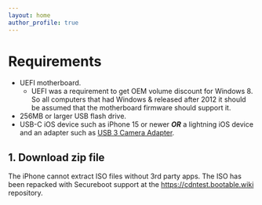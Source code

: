 ```yaml
---
layout: home
author_profile: true
---
```

# Requirements
- UEFI motherboard.
    - UEFI was a requirement to get OEM volume discount for Windows 8. So all computers that had Windows & released after 2012 it should be assumed that the motherboard firmware should support it.
- 256MB or larger USB flash drive.
- USB-C iOS device such as iPhone 15 or newer ***OR*** a lightning iOS device and an adapter such as [USB 3 Camera Adapter](https://www.apple.com/shop/product/MK0W2AM/A/lightning-to-usb-3-camera-adapter).

## 1. Download zip file
The iPhone cannot extract ISO files without 3rd party apps. The ISO has been repacked with Secureboot support at the https://cdntest.bootable.wiki repository.

